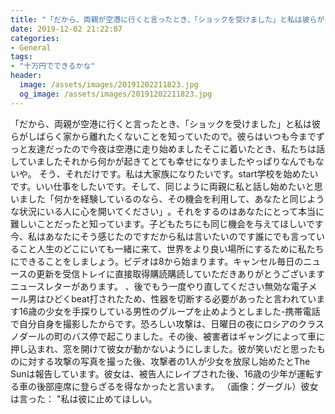 ```yaml
---
title: "「だから、両親が空港に行くと言ったとき、「ショックを受けました」と私は彼らがしばらく家から離れたくないことを知っていたので。"
date: 2019-12-02 21:22:07
categories:
- General
tags:
- "十万円でできるかな"
header:
  image: /assets/images/20191202211823.jpg
  og_image: /assets/images/20191202211823.jpg
---
```


「だから、両親が空港に行くと言ったとき、「ショックを受けました」と私は彼らがしばらく家から離れたくないことを知っていたので。彼らはいつも今までずっと友達だったので‬今夜は空港に走り始めました‬そこに着いたとき、私たちは話していました‬それから何かが起きてとても幸せになりました‬やっぱりなんでもないや。 ‬‬そう、それだけです。‬私は大家族になりたいです。start学校を始めたいです。‬いい仕事をしたいです。そして、同じように両親に私と話し始めたいと思いました「何かを経験しているのなら、その機会を利用して、あなたと同じような状況にいる人に心を開いてください」‬。それをするのはあなたにとって本当に難しいことだったと知っています。子どもたちにも同じ機会を与えてほしいです‬今、私はあなたにそう感じたのです‬‬だから私は言いたいのです‬誰にでも言っていること‬人生のどこにいても一緒に来て、世界をより良い場所にするために私たちにできることをしましょう。ビデオは8から始まります。キャンセル毎日のニュースの更新を受信トレイに直接取得購読購読していただきありがとうございますニュースレターがあります。 、後でもう一度やり直してください無効な電子メール男はひどくbeat打されたため、性器を切断する必要があったと言われています16歳の少女を手探りしている男性のグループを止めようとしました-携帯電話で自分自身を撮影したからです。恐ろしい攻撃は、日曜日の夜にロシアのクラスノダールの町のバス停で起こりました。その後、被害者はギャングによって車に押し込まれ、窓を開けて彼女が動かないようにしました。彼が笑いだと思ったものに対する攻撃の写真を撮った後、攻撃者の1人が少女を放尿し始めたとThe Sunは報告しています。彼女は、被告人にレイプされた後、16歳の少年が運転する車の後部座席に登らざるを得なかったと言います。 （画像：グーグル）彼女は言った： &quot;私は彼に止めてほしい。
